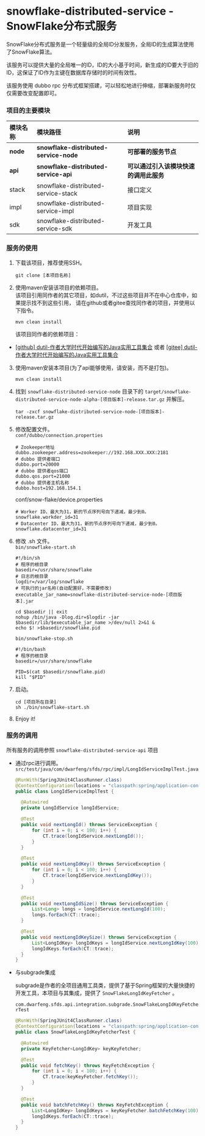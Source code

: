 # snowflake-distributed-service - SnowFlake分布式服务

SnowFlake分布式服务是一个轻量级的全局ID分发服务，全局ID的生成算法使用了SnowFlake算法。

该服务可以提供大量的全局唯一的ID，ID的大小基于时间，新生成的ID要大于旧的ID，这保证了ID作为主键在数据库存储时的时间有效性。

该服务使用 dubbo rpc 分布式框架搭建，可以轻松地进行伸缩，部署新服务时仅仅需要改变配置即可。

### 项目的主要模块

| 模块名称     | 模块路径                                   | 说明                    |
|:---------|:---------------------------------------|:----------------------|
| **node** | **snowflake-distributed-service-node** | **可部署的服务节点**          |
| **api**  | **snowflake-distributed-service-api**  | **可以通过引入该模块快速的调用此服务** |
| stack    | snowflake-distributed-service-stack    | 接口定义                  |
| impl     | snowflake-distributed-service-impl     | 项目实现                  |
| sdk      | snowflake-distributed-service-sdk      | 开发工具                  |

### 服务的使用

1. 下载该项目，推荐使用SSH。
   ```
   git clone [本项目名称]
   ```

2. 使用maven安装该项目的依赖项目。  
   该项目引用同作者的其它项目，如dutil，不过这些项目并不在中心仓库中，如果提示找不到这些引用，
   请在github或者gitee查找同作者的项目，并使用以下指令。
   ```
   mvn clean install
   ```  
   该项目同作者的依赖项目：

* [[github] dutil-作者大学时代开始编写的Java实用工具集合](https://github.com/DwArFeng/dutil)
  或者 [[gitee]  dutil-作者大学时代开始编写的Java实用工具集合](https://gitee.com/DwArFeng/dutil)

3. 使用maven安装本项目(为了api能够使用，请安装，而不是打包)。
   ```shell script
   mvn clean install
   ```

4. 找到 `snowflake-distributed-service-node`
   目录下的 `target/snowflake-distributed-service-node-alpha-[项目版本]-release.tar.gz` 并解压。
    ```shell script
    tar -zxcf snowflake-distributed-service-node-[项目版本]-release.tar.gz
    ```

5. 修改配置文件。  
   `conf/dubbo/connection.properties`
   ```
   # Zookeeper地址
   dubbo.zookeeper.address=zookeeper://192.168.XXX.XXX:2181
   # dubbo 提供者端口
   dubbo.port=20000
   # dubbo 提供者qos端口
   dubbo.qos.port=21000
   # dubbo 提供者主机名称
   dubbo.host=192.168.154.1
   ```
   conf/snow-flake/device.properties
   ```
   # Worker ID，最大为31，新的节点序列号向下递减，最少到0。
   snowflake.workder_id=31
   # Datacenter ID，最大为31，新的节点序列号向下递减，最少到0。
   snowflake.datacenter_id=31
   ```

6. 修改 .sh 文件。  
   `bin/snowflake-start.sh`
   ```shell script
   #!/bin/sh
   # 程序的根目录
   basedir=/usr/share/snowflake
   # 日志的根目录
   logdir=/var/log/snowflake
   # 可执行的jar名称(自动配置好，不需要修改)
   executable_jar_name=snowflake-distributed-service-node-[项目版本].jar
   
   cd $basedir || exit
   nohup /bin/java -Dlog.dir=$logdir -jar $basedir/lib/$executable_jar_name >/dev/null 2>&1 &
   echo $! >$basedir/snowflake.pid
   ```
   `bin/snowflake-stop.sh`
   ```shell script
   #!/bin/bash
   # 程序的根目录
   basedir=/usr/share/snowflake
   
   PID=$(cat $basedir/snowflake.pid)
   kill "$PID"
   ```

7. 启动。
   ```shell script
   cd [项目所在目录]
   sh ./bin/snowflake-start.sh
   ```

8. Enjoy it!

### 服务的调用

所有服务的调用参照 ```snowflake-distributed-service-api``` 项目

* 通过rpc进行调用。  
  `src/test/java/com/dwarfeng/sfds/rpc/impl/LongIdServiceImplTest.java`
   ```java
   @RunWith(SpringJUnit4ClassRunner.class)
   @ContextConfiguration(locations = "classpath:spring/application-context*.xml")
   public class LongIdServiceImplTest {
   
     @Autowired
     private LongIdService longIdService;
   
     @Test
     public void nextLongId() throws ServiceException {
         for (int i = 0; i < 100; i++) {
             CT.trace(longIdService.nextLongId());
         }
     }
   
     @Test
     public void nextLongIdKey() throws ServiceException {
         for (int i = 0; i < 100; i++) {
             CT.trace(longIdService.nextLongIdKey());
         }
     }
   
     @Test
     public void nextLongIdSize() throws ServiceException {
         List<Long> longs = longIdService.nextLongId(100);
         longs.forEach(CT::trace);
     }
   
     @Test
     public void nextLongIdKeySize() throws ServiceException {
         List<LongIdKey> longIdKeys = longIdService.nextLongIdKey(100);
         longIdKeys.forEach(CT::trace);
     }
   }
   ```

* 与subgrade集成

  subgrade是作者的全项目通用工具类，提供了基于Spring框架的大量快捷的开发工具，本项目与其集成，提供了 ```SnowFlakeLongIdKeyFetcher```
  。

  `com.dwarfeng.sfds.api.integration.subgrade.SnowFlakeLongIdKeyFetcherTest`
  ```java
  @RunWith(SpringJUnit4ClassRunner.class)
  @ContextConfiguration(locations = "classpath:spring/application-context*.xml")
  public class SnowFlakeLongIdKeyFetcherTest {

    @Autowired
    private KeyFetcher<LongIdKey> keyKeyFetcher;

    @Test
    public void fetchKey() throws KeyFetchException {
        for (int i = 0; i < 100; i++) {
            CT.trace(keyKeyFetcher.fetchKey());
        }
    }

    @Test
    public void batchFetchKey() throws KeyFetchException {
        List<LongIdKey> longIdKeys = keyKeyFetcher.batchFetchKey(100);
        longIdKeys.forEach(CT::trace);
    }
  }
  ```
